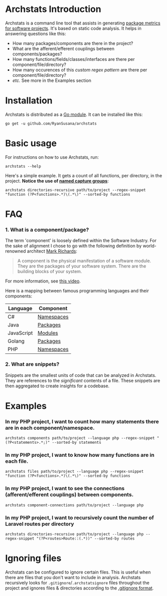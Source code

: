 # Archstats Introduction

Archstats is a command line tool that assists in
generating [package metrics for software projects](https://en.wikipedia.org/wiki/Software_package_metrics). It's based
on static code analysis.
It helps in answering questions like this:

- How many packages/components are there in the project?
- What are the afferent/efferent couplings between components/packages?
- How many functions/fields/classes/interfaces are there per component/file/directory?
- How many occurences of this _custom regex pattern_ are there per component/file/directory?
- _etc._ See more in the Examples section

# Installation
Archstats is distributed as a [Go module](https://go.dev/blog/using-go-modules). It can be installed like this:
```shell
go get -u github.com/RyanSusana/archstats
```

# Basic usage
For instructions on how to use Archstats, run:
```shell
archstats --help
```
Here's a simple example. It gets a count of all functions, per directory, in the project. **Notice the use of [named capture groups](https://www.regular-expressions.info/named.html)**:
```shell
archstats directories-recursive path/to/project --regex-snippet "function (?P<functions>.*)\(.*\)" --sorted-by functions
```

# FAQ
### 1. What is a component/package?

The term 'component' is loosely defined within the Software Industry. For the sake of alignment I chose to go with the
following definition by world-renowned
architect [Mark Richards](https://www.developertoarchitect.com/mark-richards.html):
> A component is the physical manifestation of a software module. They are the packages of your software system. There are the building blocks of your system.

For more information, see [this video](https://www.youtube.com/watch?v=jrohK2unyE8).

Here is a mapping between famous programming languages and their components:

| Language | Component                                                                                  |
| -------- |--------------------------------------------------------------------------------------------|
| C# | [Namespaces](https://docs.microsoft.com/en-us/dotnet/csharp/fundamentals/types/namespaces) |
| Java | [Packages](https://docs.oracle.com/javase/tutorial/java/concepts/package.html)             |
| JavaScript | [Modules](https://developer.mozilla.org/en-US/docs/Web/JavaScript/Guide/Modules)           |
| Golang | [Packages](https://go.dev/tour/basics/1)                                                   |
| PHP | [Namespaces](https://www.php.net/manual/en/language.namespaces.php)                        |

### 2. What are snippets?

Snippets are the smallest units of code that can be analyzed in Archstats. They are references to the _significant_
contents of a file. These snippets are then aggregated to create insights for a codebase.

# Examples

### In my PHP project, I want to count how many statements there are in each component/namespace.

```shell
archstats components path/to/project --language php --regex-snippet "(?P<statements>.*;)" --sorted-by statements
```

### In my PHP project, I want to know how many functions are in each file.

```shell
archstats files path/to/project --language php --regex-snippet "function (?P<functions>.*)\(.*\)" --sorted-by functions
```

### In my PHP project, I want to see the connections (afferent/efferent couplings) between components.

```shell
archstats component-connections path/to/project --language php
```

### In my PHP project, I want to recursively count the number of Laravel routes per directory
    
```shell
archstats directories-recursive path/to/project --language php --regex-snippet "(?P<routes>Route::(.*))" --sorted-by routes
```

# Ignoring files
Archstats can be configured to ignore certain files. This is useful when there are files that you don't want to include in analysis.
Archstats recursively looks for `.gitignore`/`.archstatsignore` files throughout the project and ignores files & directories according to the [.gitignore format](https://git-scm.com/docs/gitignore).